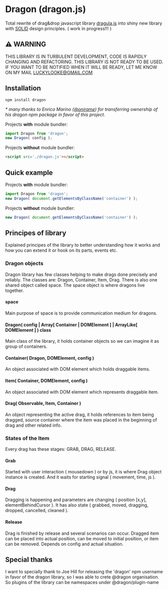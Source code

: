 # Dragon (dragon.js)
Total rewrite of drag&drop javascript library [dragula.js](https://github.com/bevacqua/dragula) into shiny new library with [SOLID](https://en.wikipedia.org/wiki/SOLID_%28object-oriented_design%29) design principles. ( work in progress!!! )

## :warning: WARNING
THIS LIBRARY IS IN TURBULENT DEVELOPMENT, CODE IS RAPIDLY CHANGING AND REFACTORING. THIS LIBRARY IS NOT READY TO BE USED. IF YOU WANT TO BE NOTIFIED WHEN IT WILL BE READY, LET ME KNOW ON MY MAIL LUCKYLOOKE@GMAIL.COM

## Installation
```
npm install dragon
```
*\* many thanks to Enrico Marino ([@onirame](https://www.npmjs.com/~onirame)) for transferring ownership of his dragon npm package in favor of this project.*

Projects **with** module bundler:
```js
import Dragon from 'dragon';
new Dragon( config );
```

Projects **without** module bundler:
```html
<script src='./dragon.js'></script>
```

## Quick example

Projects **with** module bundler:
```js
import Dragon from 'dragon';
new Dragon( document.getElementsByClassName('container') );
```

Projects **without** module bundler:
```js
new Dragon( document.getElementsByClassName('container') );
```

## Principes of library
Explained principes of the library to better understanding how it works and how you can extend it or hook on its parts, events etc.

### Dragon objects
Dragon library has few classes helping to make drags done precisely and reliably. The classes are: Dragon, Container, Item, Drag. There is also one shared object called space. The space object is where dragons live together.

#### space
Main purpose of space is to provide communication medium for dragons.

#### Dragon( config | Array[ Container | DOMElement ] | ArrayLike[ DOMElement ] ) class
Main class of the library, it holds container objects so we can imagine it as group of containers.

#### Container( Dragon, DOMElement, config )
An object associated with DOM element which holds draggable items. 

#### Item( Container, DOMElement, config )
An object associated with DOM element which represents draggable item. 

#### Drag( Observable, Item, Container )
An object representing the active drag, it holds references to item being dragged, source container where the item was placed in the beginning of drag and other related info.

### States of the Item
Every drag has these stages: GRAB, DRAG, RELEASE.

#### Grab
Started with user interaction ( mousedown ) or by js, it is where Drag object instance is created. And it waits for starting signal ( movement, time, js ). 

#### Drag
Dragging is happening and parameters are changing ( position [x,y], elementBehindCursor ). It has also state ( grabbed, moved, dragging, dropped, cancelled, cleaned ).

#### Release
Drag is finished by release and several scenarios can occur. Dragged item can be placed into actual position, can be moved to initial position, or item can be removed. Depends on config and actual situation.

## Special thanks
I want to specially thank to Joe Hill for releasing the 'dragon' npm username in favor of the dragon library, so I was able to crete @dragon organisation. So plugins of the library can be namespaces under @dragon/plugin-name